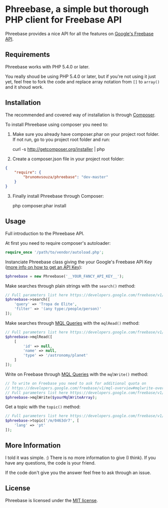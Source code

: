 Phreebase, a simple but thorough PHP client for Freebase API
================================

Phreebase provides a nice API for all the features on [Google's Freebase API](https://developers.google.com/freebase/).

Requirements
------------

Phreebase works with PHP 5.4.0 or later.

You really shoud be using PHP 5.4.0 or later, but if you're not using it just yet, feel free to fork the code and replace array notation from `[]` to `array()` and it shoud work.

Installation
------------

The recommended and covered way of installation is through [Composer](http://getcomposer.org/).

To install Phreebase using composer you need to:

1) Make sure you already have composer.phar on your project root folder. If not run, go to you project root folder and run:

	curl -s http://getcomposer.org/installer | php

2) Create a composer.json file in your project root folder:
  
```json
{
  	"require": {
      	"brunomvsouza/phreebase": "dev-master"
  	}
}
```

3) Finally install Phreebase through Composer:
  
	php composer.phar install

Usage
-----

Full introduction to the Phreebase API.

At first you need to require composer's autoloader:

```php
require_once '/path/to/vendor/autoload.php';
```

Instanciate Phreebase class giving the your Google's Freebase API Key ([more info on how to get an API Key](https://developers.google.com/freebase/v1/getting-started#api-keys)):

```php
$phreebase = new Phreebase('__YOUR_FANCY_API_KEY__');
```

Make searches through plain strings with the ``search()`` method:

```php
// Full parameters list here https://developers.google.com/freebase/v1/search
$phreebase->search([
    'query' => 'Tropa de Elite',
    'filter' => '(any type:/people/person)'
]);
```

Make searches through [MQL Queries](https://developers.google.com/freebase/v1/mql-overview) with the ``mqlRead()`` method:

```php
// Full parameters list here https://developers.google.com/freebase/v1/mqlread
$phreebase->mqlRead([
    [
        'id' => null,
        'name' => null,
        'type' => '/astronomy/planet'
    ]
]);
```

Write on Freebase through [MQL Queries](https://developers.google.com/freebase/v1/mql-overview) with the ``mqlWrite()`` method:

```php
// To write on Freebase you need to ask for additional quota on
// https://developers.google.com/freebase/v1/mql-overview#mqlwrite-overview
// Full parameters list here https://developers.google.com/freebase/v1/mqlwrite
$phreebase->mqlWrite($yourMqlWriteArray);
```

Get a topic with the ``topic()`` method:

```php
// Full parameters list here https://developers.google.com/freebase/v1/topic
$phreebase->topic('/m/0463dr7', [
    'lang' => 'pt'
]);
```

More Information
----------------

I told it was simple. :) There is no more information to give (I think). If you have any questions, the code is your friend.

If the code don't give you the answer feel free to ask through an issue.


License
-------

Phreebase is licensed under the [MIT license](https://github.com/brunomvsouza/phreebase/blob/master/LICENSE).
